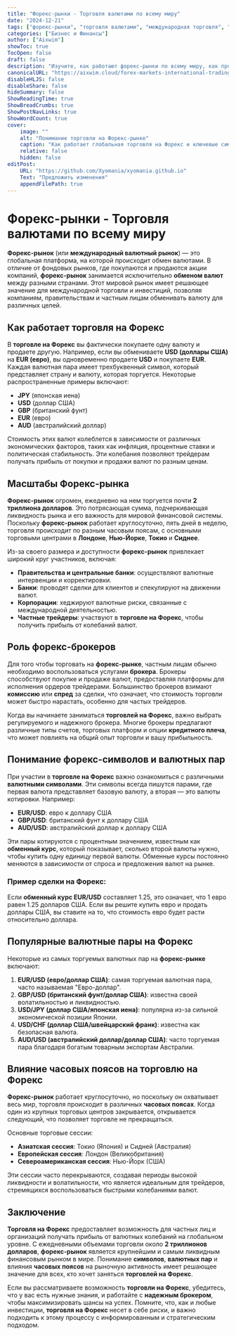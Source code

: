 ```yaml
---
title: "Форекс-рынки - Торговля валютами по всему миру"
date: "2024-12-21"
tags: ["форекс-рынки", "торговля валютами", "международная торговля", "форекс-символы", "торговля валютами"]
categories: ["Бизнес и Финансы"]
author: ["Aixwim"]
showToc: true
TocOpen: false
draft: false
description: "Изучите, как работают форекс-рынки по всему миру, как происходят валютные сделки и ключевые символы, которые нужно знать при торговле иностранными валютами."
canonicalURL: "https://aixwim.cloud/forex-markets-international-trading"
disableHLJS: false
disableShare: false
hideSummary: false
ShowReadingTime: true
ShowBreadCrumbs: true
ShowPostNavLinks: true
ShowWordCount: true
cover:
    image: ""
    alt: "Понимание торговли на Форекс-рынке"
    caption: "Как работает глобальная торговля на Форекс и ключевые символы, используемые в сделках."
    relative: false
    hidden: false
editPost:
    URL: "https://github.com/Xyomania/xyomania.github.io"
    Text: "Предложить изменения"
    appendFilePath: true
---
```


# Форекс-рынки - Торговля валютами по всему миру

**Форекс-рынок** (или **международный валютный рынок**) — это глобальная платформа, на которой происходит обмен валютами. В отличие от фондовых рынков, где покупаются и продаются акции компаний, **форекс-рынок** занимается исключительно **обменом валют** между разными странами. Этот мировой рынок имеет решающее значение для международной торговли и инвестиций, позволяя компаниям, правительствам и частным лицам обменивать валюту для различных целей.

## Как работает торговля на Форекс

В **торговле на Форекс** вы фактически покупаете одну валюту и продаете другую. Например, если вы обмениваете **USD (доллары США)** на **EUR (евро)**, вы одновременно продаете **USD** и покупаете **EUR**. Каждая валютная пара имеет трехбуквенный символ, который представляет страну и валюту, которая торгуется. Некоторые распространенные примеры включают:

- **JPY** (японская иена)
- **USD** (доллар США)
- **GBP** (британский фунт)
- **EUR** (евро)
- **AUD** (австралийский доллар)

Стоимость этих валют колеблется в зависимости от различных экономических факторов, таких как инфляция, процентные ставки и политическая стабильность. Эти колебания позволяют трейдерам получать прибыль от покупки и продажи валют по разным ценам.

## Масштабы Форекс-рынка

**Форекс-рынок** огромен, ежедневно на нем торгуется почти **2 триллиона долларов**. Это потрясающая сумма, подчеркивающая ликвидность рынка и его важность для мировой финансовой системы. Поскольку **форекс-рынок** работает круглосуточно, пять дней в неделю, торговля происходит по разным часовым поясам, с основными торговыми центрами в **Лондоне**, **Нью-Йорке**, **Токио** и **Сиднее**.

Из-за своего размера и доступности **форекс-рынок** привлекает широкий круг участников, включая:

- **Правительства и центральные банки**: осуществляют валютные интервенции и корректировки.
- **Банки**: проводят сделки для клиентов и спекулируют на движении валют.
- **Корпорации**: хеджируют валютные риски, связанные с международной деятельностью.
- **Частные трейдеры**: участвуют в **торговле на Форекс**, чтобы получить прибыль от колебаний валют.

## Роль форекс-брокеров

Для того чтобы торговать на **форекс-рынке**, частным лицам обычно необходимо воспользоваться услугами **брокера**. Брокеры способствуют покупке и продаже валют, предоставляя платформы для исполнения ордеров трейдерами. Большинство брокеров взимают **комиссию** или **спред** за сделки, что означает, что стоимость торговли может быстро нарастать, особенно для частых трейдеров.

Когда вы начинаете заниматься **торговлей на Форекс**, важно выбрать регулируемого и надежного брокера. Многие брокеры предлагают различные типы счетов, торговых платформ и опции **кредитного плеча**, что может повлиять на общий опыт торговли и вашу прибыльность.

## Понимание форекс-символов и валютных пар

При участии в **торговле на Форекс** важно ознакомиться с различными **валютными символами**. Эти символы всегда пишутся парами, где первая валюта представляет базовую валюту, а вторая — это валюты котировки. Например:

- **EUR/USD**: евро к доллару США
- **GBP/USD**: британский фунт к доллару США
- **AUD/USD**: австралийский доллар к доллару США

Эти пары котируются с процентным значением, известным как **обменный курс**, который показывает, сколько второй валюты нужно, чтобы купить одну единицу первой валюты. Обменные курсы постоянно меняются в зависимости от спроса и предложения валют на рынке.

### Пример сделки на Форекс:
Если **обменный курс EUR/USD** составляет 1.25, это означает, что 1 евро равен 1.25 долларов США. Если вы решите купить евро и продать доллары США, вы ставите на то, что стоимость евро будет расти относительно доллара.

## Популярные валютные пары на Форекс

Некоторые из самых торгуемых валютных пар на **форекс-рынке** включают:

1. **EUR/USD (евро/доллар США)**: самая торгуемая валютная пара, часто называемая "Евро-доллар".
2. **GBP/USD (британский фунт/доллар США)**: известна своей волатильностью и ликвидностью.
3. **USD/JPY (доллар США/японская иена)**: популярна из-за сильной экономической позиции Японии.
4. **USD/CHF (доллар США/швейцарский франк)**: известна как безопасная валюта.
5. **AUD/USD (австралийский доллар/доллар США)**: часто торгуемая пара благодаря богатым товарным экспортам Австралии.

## Влияние часовых поясов на торговлю на Форекс

**Форекс-рынок** работает круглосуточно, но поскольку он охватывает весь мир, торговля происходит в различных **часовых поясах**. Когда один из крупных торговых центров закрывается, открывается следующий, что позволяет торговле не прекращаться.

Основные торговые сессии:

- **Азиатская сессия**: Токио (Япония) и Сидней (Австралия)
- **Европейская сессия**: Лондон (Великобритания)
- **Североамериканская сессия**: Нью-Йорк (США)

Эти сессии часто перекрываются, создавая периоды высокой ликвидности и волатильности, что является идеальным для трейдеров, стремящихся воспользоваться быстрыми колебаниями валют.

## Заключение

**Торговля на Форекс** предоставляет возможность для частных лиц и организаций получать прибыль от валютных колебаний на глобальном уровне. С ежедневными объемами торговли около **2 триллионов долларов**, **форекс-рынок** является крупнейшим и самым ликвидным финансовым рынком в мире. Понимание **символов**, **валютных пар** и влияния **часовых поясов** на рыночную активность имеет решающее значение для всех, кто хочет заняться **торговлей на Форекс**.

Если вы рассматриваете возможность **торговли на Форекс**, убедитесь, что у вас есть нужные знания, и работайте с **надежным брокером**, чтобы максимизировать шансы на успех. Помните, что, как и любые инвестиции, **торговля на Форекс** несет в себе риски, и важно подходить к этому процессу с информированным и стратегическим подходом.
